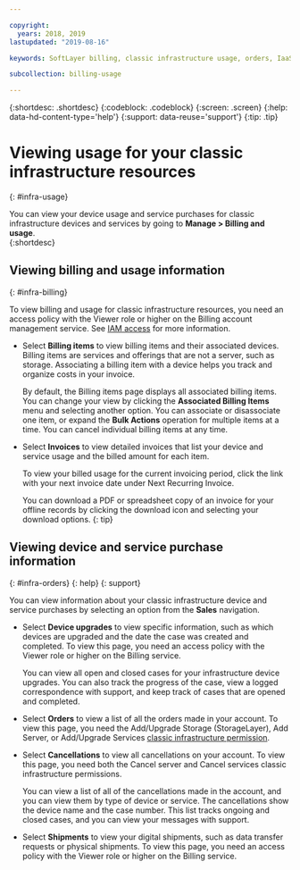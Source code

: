 ```yaml
---

copyright:
  years: 2018, 2019
lastupdated: "2019-08-16"

keywords: SoftLayer billing, classic infrastructure usage, orders, IaaS usage, invoice, billing item 

subcollection: billing-usage

---
```


{:shortdesc: .shortdesc}
{:codeblock: .codeblock}
{:screen: .screen}
{:help: data-hd-content-type='help'} 
{:support: data-reuse='support'} 
{:tip: .tip}


# Viewing usage for your classic infrastructure resources
{: #infra-usage}

You can view your device usage and service purchases for classic infrastructure devices and services by going to **Manage > Billing and usage**.  
{:shortdesc}

## Viewing billing and usage information
{: #infra-billing}

To view billing and usage for classic infrastructure resources, you need an access policy with the Viewer role or higher on the Billing account management service. See [IAM access](/docs/iam?topic=iam-userroles) for more information.

* Select **Billing items** to view billing items and their associated devices. Billing items are services and offerings that are not a server, such as storage. Associating a billing item with a device helps you track and organize costs in your invoice.

  By default, the Billing items page displays all associated billing items. You can change your view by clicking the **Associated Billing Items** menu and selecting another option. You can associate or disassociate one item, or expand the **Bulk Actions** operation for multiple items at a time. You can cancel individual billing items at any time.
* Select **Invoices** to view detailed invoices that list your device and service usage and the billed amount for each item.

   To view your billed usage for the current invoicing period, click the link with your next invoice date under Next Recurring Invoice.

   You can download a PDF or spreadsheet copy of an invoice for your offline records by clicking the download icon and selecting your download options.
   {: tip}

## Viewing device and service purchase information
{: #infra-orders}
{: help} 
{: support}

You can view information about your classic infrastructure device and service purchases by selecting an option from the **Sales** navigation.

* Select **Device upgrades** to view specific information, such as which devices are upgraded and the date the case was created and completed. To view this page, you need an access policy with the Viewer role or higher on the Billing service. 

  You can view all open and closed cases for your infrastructure device upgrades. You can also track the progress of the case, view a logged correspondence with support, and keep track of cases that are opened and completed.
* Select **Orders** to view a list of all the orders made in your account. To view this page, you need the Add/Upgrade Storage (StorageLayer), Add Server, or Add/Upgrade Services [classic infrastructure permission](/docs/iam?topic=iam-mngclassicinfra). 
* Select **Cancellations** to view all cancellations on your account. To view this page, you need both the Cancel server and Cancel services classic infrastructure permissions.

  You can view a list of all of the cancellations made in the account, and you can view them by type of device or service. The cancellations show the device name and the case number. This list tracks ongoing and closed cases, and you can view your messages with support.  
* Select **Shipments** to view your digital shipments, such as data transfer requests or physical shipments. To view this page, you need an access policy with the Viewer role or higher on the Billing service.
